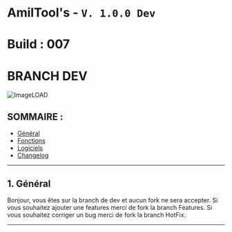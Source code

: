 # AmilTool's - `V. 1.0.0 Dev`
# Build : 007
# BRANCH DEV
![ImageLOAD](http://image.noelshack.com/fichiers/2018/50/4/1544740136-amiltools.png)

## SOMMAIRE :

* [Général](https://github.com/Eito33/Project-Phantom#1-général)
* [Fonctions](https://github.com/Eito33/Project-Phantom#2-fonctions)
* [Logiciels](https://github.com/Eito33/Project-Phantom#3-logiciels)
* [Changelog](https://github.com/Eito33/Project-Phantom#3-changelog)


------------------------------


## 1. Général

Bonjour, vous êtes sur la branch de dev et aucun fork ne sera accepter.
Si vous souhaitez ajouter une features merci de fork la branch Features.
Si vous souhaitez corriger un bug merci de fork la branch HotFix.

------------------------------


